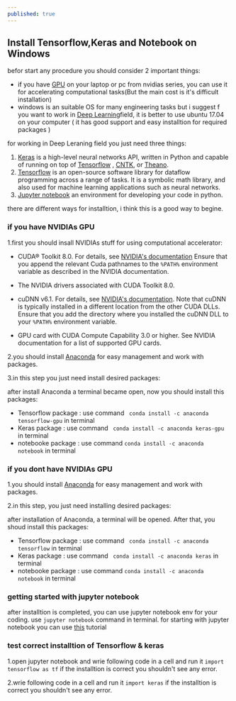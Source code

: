 ```yaml
---
published: true
---
```

## Install Tensorflow,Keras and Notebook on Windows

befor start any procedure you should consider 2 important things:
- if you have [GPU](https://en.wikipedia.org/wiki/Graphics_processing_unit) on your laptop or pc from nvidias series, you can use it for accelerating computational tasks(But the main cost is it's difficult installation)
- windows is an suitable OS for many engineering tasks but i suggest f you want to work in  [Deep Learning](https://en.wikipedia.org/wiki/Deep_learning)field, it is better to  use ubuntu 17.04 on your computer (  it has good support and easy installtion for required packages )

for working in Deep Leraning field you just need three things:
1.	[Keras](https://keras.io/) is a high-level neural networks API, written in Python and capable of running on top of [Tensorflow](https://www.tensorflow.org/) , [CNTK](https://github.com/Microsoft/cntk), or [Theano](https://github.com/Theano/Theano). 
2.	[Tensorflow](https://www.tensorflow.org/)  is an open-source software library for dataflow programming across a range of tasks. It is a symbolic math library, and also used for machine learning applications such as neural networks.
3.	[Jupyter notebook](http://jupyter.org/) an environment for developing your code in python.

there are different ways for installtion, i think this is a good way to begine.

### if you have NVIDIAs GPU

1.first you should insall NVIDIAs stuff for using computational accelerator:

- CUDA® Toolkit 8.0. For details, see [NVIDIA's documentation](http://docs.nvidia.com/cuda/cuda-installation-guide-microsoft-windows/) Ensure that you append the relevant Cuda pathnames to 		the `%PATH%` environment variable as described in the NVIDIA documentation.

- The NVIDIA drivers associated with CUDA Toolkit 8.0.

- cuDNN v6.1. For details, see [NVIDIA's documentation](https://developer.nvidia.com/cudnn). Note that cuDNN is typically installed in a different location from the other CUDA DLLs. Ensure that you add the directory where you installed the cuDNN DLL to your `%PATH%` environment variable.

- GPU card with CUDA Compute Capability 3.0 or higher. See NVIDIA documentation for a list of supported GPU cards.

2.you should install [Anaconda](https://www.anaconda.com/download/) for easy management and work with packages.

3.in this step you just need install desired packages:

after install Anaconda a terminal became open, now you should install this packages:
- Tensorflow package :
use command ``` conda install -c anaconda tensorflow-gpu``` in terminal
- Keras package :
use command ``` conda install -c anaconda keras-gpu``` in terminal
- notebooke package :
use command ``` conda install -c anaconda notebook ``` in terminal


### if you dont have NVIDIAs GPU

1.you should install [Anaconda](https://www.anaconda.com/download/) for easy management and work with packages.

2.in this step, you just need installing desired packages:

after installation of Anaconda, a terminal will be opened. After that, you shoud install this packages:
- Tensorflow package :
use command ``` conda install -c anaconda tensorflow``` in terminal
- Keras package :
use command ``` conda install -c anaconda keras``` in terminal
- notebooke package :
use command ``` conda install -c anaconda notebook ``` in terminal



### getting started with jupyter notebook

after installtion is completed, you can use jupyter notebook env for your coding.
use ```jupyter notebook``` command in terminal.
for starting with jupyter notebook you can use [this](http://nbviewer.jupyter.org/github/jupyter/notebook/blob/master/docs/source/examples/Notebook/Notebook%20Basics.ipynb) tutorial

### test correct installtion of Tensorflow & keras

1.open jupyter notebook and wrie following code in a cell and run it
``` import tensorflow as tf ```
if the installtion is correct you shouldn't see any error.

2.wrie following code in a cell and run it
``` import keras ```
if the installtion is correct you shouldn't see any error.
